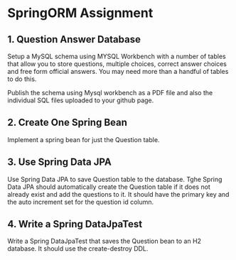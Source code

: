 # SpringORM Assignment

## 1. Question Answer Database

Setup a MySQL schema using MYSQL Workbench with a number of tables that allow you
to store questions, multiple choices, correct answer choices and free form official
answers. You may need more than a handful of tables to do this.

Publish the schema using Mysql workbench as a PDF file and also the individual SQL
files uploaded to your github page.

## 2. Create One Spring Bean

Implement a spring bean for just the Question table.

## 3. Use Spring Data JPA

Use Spring Data JPA to save Question table to the database. Tghe Spring Data JPA
should automatically create the Question table if it does not already exist and 
add the questions to it. It should have the primary key and the auto increment set
for the question id column.

## 4. Write a Spring DataJpaTest

Write a Spring DataJpaTest that saves the Question bean to an H2 database. It should
use the create-destroy DDL.
